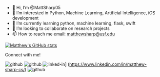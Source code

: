- 👋 Hi, I’m @MattSharp05
- 👀 I’m interested in Python, Machine Learning, Artificial Intelligence, iOS development
- 🌱 I’m currently learning python, machine learning, flask, swift
- 💞️ I’m looking to collaborate on research projects
- 📫 How to reach me email: matthewsharp@usf.edu


[![Matthew's GitHub stats](https://github-readme-stats.vercel.app/api?username=MattSharp05)](https://github.com/MattSharp05/github-readme-stats)


Connect with me!

![github](https://img.shields.io/badge/GitHub-000000?style=for-the-badge&logo=GitHub&logoColor=white)
![github](https://img.shields.io/badge/Instagram-000000?style=for-the-badge&logo=Instagram&logoColor=pink)
![linked-in](https://img.shields.io/badge/LinkedIn-000000?style=for-the-badge&logo=LinkedIn&logoColor=blue)]
(https://www.linkedin.com/in/matthew-sharp-cs/)
![github](https://img.shields.io/badge/Twitter-000000?style=for-the-badge&logo=Twitter&logoColor=blue)

